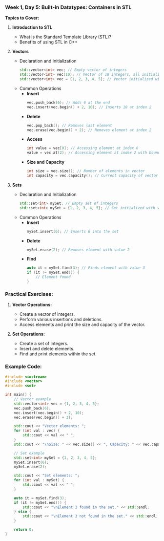 ### Week 1, Day 5: Built-in Datatypes: Containers in STL

**Topics to Cover:**
1. **Introduction to STL**
   - What is the Standard Template Library (STL)?
   - Benefits of using STL in C++

2. **Vectors**
   - Declaration and Initialization
     ```cpp
     std::vector<int> vec; // Empty vector of integers
     std::vector<int> vec(10); // Vector of 10 integers, all initialized to 0
     std::vector<int> vec = {1, 2, 3, 4, 5}; // Vector initialized with values
     ```
   - Common Operations
     - **Insert**
       ```cpp
       vec.push_back(6); // Adds 6 at the end
       vec.insert(vec.begin() + 2, 10); // Inserts 10 at index 2
       ```
     - **Delete**
       ```cpp
       vec.pop_back(); // Removes last element
       vec.erase(vec.begin() + 2); // Removes element at index 2
       ```
     - **Access**
       ```cpp
       int value = vec[0]; // Accessing element at index 0
       value = vec.at(2); // Accessing element at index 2 with bounds checking
       ```
     - **Size and Capacity**
       ```cpp
       int size = vec.size(); // Number of elements in vector
       int capacity = vec.capacity(); // Current capacity of vector
       ```

3. **Sets**
   - Declaration and Initialization
     ```cpp
     std::set<int> mySet; // Empty set of integers
     std::set<int> mySet = {1, 2, 3, 4, 5}; // Set initialized with values
     ```
   - Common Operations
     - **Insert**
       ```cpp
       mySet.insert(6); // Inserts 6 into the set
       ```
     - **Delete**
       ```cpp
       mySet.erase(2); // Removes element with value 2
       ```
     - **Find**
       ```cpp
       auto it = mySet.find(3); // Finds element with value 3
       if (it != mySet.end()) {
           // Element found
       }
       ```

### Practical Exercises:

1. **Vector Operations:**
   - Create a vector of integers.
   - Perform various insertions and deletions.
   - Access elements and print the size and capacity of the vector.

2. **Set Operations:**
   - Create a set of integers.
   - Insert and delete elements.
   - Find and print elements within the set.

### Example Code:

```cpp
#include <iostream>
#include <vector>
#include <set>

int main() {
    // Vector example
    std::vector<int> vec = {1, 2, 3, 4, 5};
    vec.push_back(6);
    vec.insert(vec.begin() + 2, 10);
    vec.erase(vec.begin() + 3);

    std::cout << "Vector elements: ";
    for (int val : vec) {
        std::cout << val << " ";
    }
    std::cout << "\nSize: " << vec.size() << ", Capacity: " << vec.capacity() << std::endl;

    // Set example
    std::set<int> mySet = {1, 2, 3, 4, 5};
    mySet.insert(6);
    mySet.erase(2);

    std::cout << "Set elements: ";
    for (int val : mySet) {
        std::cout << val << " ";
    }

    auto it = mySet.find(3);
    if (it != mySet.end()) {
        std::cout << "\nElement 3 found in the set." << std::endl;
    } else {
        std::cout << "\nElement 3 not found in the set." << std::endl;
    }

    return 0;
}